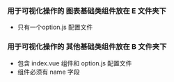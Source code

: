 ### 用于可视化操作的 图表基础类组件放在 E 文件夹下
- 只有一个option.js 配置文件

### 用于可视化操作的 其他基础类组件放在 B 文件夹下
- 包含 index.vue 组件和 option.js 配置文件
- 组件必须有 name 字段